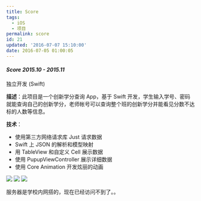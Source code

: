 ```yaml
---
title: Score
tags:
  - iOS
  - 项目
permalink: score
id: 21
updated: '2016-07-07 15:10:00'
date: 2016-07-05 01:00:05
---
```


#### *Score 2015.10 - 2015.11*

独立开发 (Swift)

**描述**：此项目是一个创新学分查询 App，基于 Swift 开发，学生输入学号、密码就能查询自己的创新学分，老师帐号可以查询整个班的创新学分并能看见分数不达标的人数等信息。

**技术**：

- 使用第三方网络请求库 Just 请求数据
- Swift 上 JSON 的解析和模型映射
- 用 TableView 和自定义 Cell 展示数据
- 使用 PupupViewController 展示详细数据
- 使用 Core Animation 开发炫丽的动画

<div class="project-poster">
<img src="http://7xlykq.com1.z0.glb.clouddn.com/image/2016-07-05_QQ20160705-0.png-mark" />
<img src="http://7xlykq.com1.z0.glb.clouddn.com/image/2016-07-05_QQ20160705-1.png-mark" />
<img src="http://7xlykq.com1.z0.glb.clouddn.com/image/2016-07-05_QQ20160705-2.png-mark" />
</div>

服务器是学校内网搭的，现在已经访问不到了。。